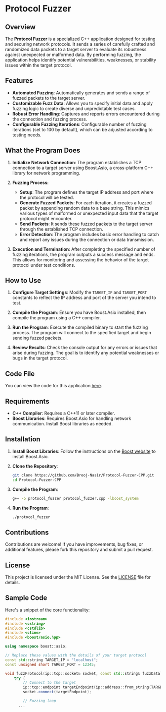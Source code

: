# Protocol Fuzzer

## Overview

The **Protocol Fuzzer** is a specialized C++ application designed for testing and securing network protocols. It sends a series of carefully crafted and randomized data packets to a target server to evaluate its robustness against unexpected or malformed data. By performing fuzzing, the application helps identify potential vulnerabilities, weaknesses, or stability issues within the target protocol.

## Features

- **Automated Fuzzing**: Automatically generates and sends a range of fuzzed packets to the target server.
- **Customizable Fuzz Data**: Allows you to specify initial data and apply fuzzing logic to create diverse and unpredictable test cases.
- **Robust Error Handling**: Captures and reports errors encountered during the connection and fuzzing process.
- **Configurable Fuzzing Iterations**: Configurable number of fuzzing iterations (set to 100 by default), which can be adjusted according to testing needs.

## What the Program Does

1. **Initialize Network Connection**: The program establishes a TCP connection to a target server using Boost.Asio, a cross-platform C++ library for network programming.

2. **Fuzzing Process**:
    - **Setup**: The program defines the target IP address and port where the protocol will be tested.
    - **Generate Fuzzed Packets**: For each iteration, it creates a fuzzed packet by appending random data to a base string. This mimics various types of malformed or unexpected input data that the target protocol might encounter.
    - **Send Packets**: It sends these fuzzed packets to the target server through the established TCP connection.
    - **Error Detection**: The program includes basic error handling to catch and report any issues during the connection or data transmission.

3. **Execution and Termination**: After completing the specified number of fuzzing iterations, the program outputs a success message and ends. This allows for monitoring and assessing the behavior of the target protocol under test conditions.

## How to Use

1. **Configure Target Settings**: Modify the `TARGET_IP` and `TARGET_PORT` constants to reflect the IP address and port of the server you intend to test.

2. **Compile the Program**: Ensure you have Boost.Asio installed, then compile the program using a C++ compiler.

3. **Run the Program**: Execute the compiled binary to start the fuzzing process. The program will connect to the specified target and begin sending fuzzed packets.

4. **Review Results**: Check the console output for any errors or issues that arise during fuzzing. The goal is to identify any potential weaknesses or bugs in the target protocol.

## Code File

You can view the code for this application [here](protocol_fuzzer.cpp).

## Requirements

- **C++ Compiler**: Requires a C++11 or later compiler.
- **Boost Libraries**: Requires Boost.Asio for handling network communication. Install Boost libraries as needed.

## Installation

1. **Install Boost Libraries**: Follow the instructions on the [Boost website](https://www.boost.org/) to install Boost.Asio.

2. **Clone the Repository**:
    ```bash
    git clone https://github.com/Brooj-Nasir/Protocol-Fuzzer-CPP.git
    cd Protocol-Fuzzer-CPP
    ```

3. **Compile the Program**:
    ```bash
    g++ -o protocol_fuzzer protocol_fuzzer.cpp -lboost_system
    ```

4. **Run the Program**:
    ```bash
    ./protocol_fuzzer
    ```

## Contributions

Contributions are welcome! If you have improvements, bug fixes, or additional features, please fork this repository and submit a pull request.

## License

This project is licensed under the MIT License. See the [LICENSE](LICENSE) file for details.

## Sample Code

Here's a snippet of the core functionality:

```cpp
#include <iostream>
#include <cstring>
#include <cstdlib>
#include <ctime>
#include <boost/asio.hpp>

using namespace boost::asio;

// Replace these values with the details of your target protocol
const std::string TARGET_IP = "localhost";
const unsigned short TARGET_PORT = 12345;

void fuzzProtocol(ip::tcp::socket& socket, const std::string& fuzzData) {
    try {
        // Connect to the target
        ip::tcp::endpoint targetEndpoint(ip::address::from_string(TARGET_IP), TARGET_PORT);
        socket.connect(targetEndpoint);

        // Fuzzing loop
      ...
